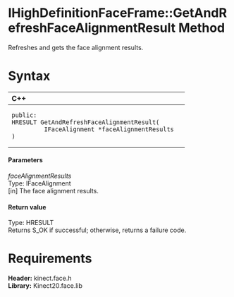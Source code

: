 IHighDefinitionFaceFrame::GetAndRefreshFaceAlignmentResult Method  
=================================================================  

Refreshes and gets the face alignment results. <span id="syntaxSection"></span>

Syntax  
======  

<table>
<colgroup>
<col width="100%" />
</colgroup>
<thead>
<tr class="header">
<th align="left">C++</th>
</tr>
</thead>
<tbody>
<tr class="odd">
<td align="left"><pre><code>public:  
HRESULT GetAndRefreshFaceAlignmentResult(  
         IFaceAlignment *faceAlignmentResults  
)</code></pre></td>
</tr>
</tbody>
</table>

<span id="ID4EG"></span>
#### Parameters  

*faceAlignmentResults*    
Type: IFaceAlignment  
[in] The face alignment results.  

<span id="ID4EP"></span>
#### Return value  

Type: HRESULT  
Returns S\_OK if successful; otherwise, returns a failure code.  

<span id="requirements"></span>

Requirements  
============  

**Header:** kinect.face.h  
**Library:** Kinect20.face.lib  



<!--Please do not edit the data in the comment block below.-->
<!--
TOCTitle : GetAndRefreshFaceAlignmentResult Method
RLTitle : IHighDefinitionFaceFrame::GetAndRefreshFaceAlignmentResult Method
KeywordK : GetAndRefreshFaceAlignmentResult method
KeywordK : IHighDefinitionFaceFrame::GetAndRefreshFaceAlignmentResult method
KeywordF : IHighDefinitionFaceFrame::GetAndRefreshFaceAlignmentResult
KeywordF : GetAndRefreshFaceAlignmentResult
KeywordF : Microsoft.Kinect.face.IHighDefinitionFaceFrame.GetAndRefreshFaceAlignmentResult(IFaceAlignment)
KeywordA : M:Microsoft.Kinect.face.IHighDefinitionFaceFrame.GetAndRefreshFaceAlignmentResult(IFaceAlignment)
AssetID : M:Microsoft.Kinect.face.IHighDefinitionFaceFrame.GetAndRefreshFaceAlignmentResult(IFaceAlignment)
Locale : en-us
CommunityContent : 1
APIType : Managed
APILocation : 
APIName : Microsoft.Kinect.face.IHighDefinitionFaceFrame::GetAndRefreshFaceAlignmentResult
TargetOS : Windows
TopicType : kbSyntax
DevLang : C++
DocSet : K4Wv2
ProjType : K4Wv2Proj
Technology : Kinect for Windows
Product : Kinect for Windows SDK v2
productversion : 20
-->

